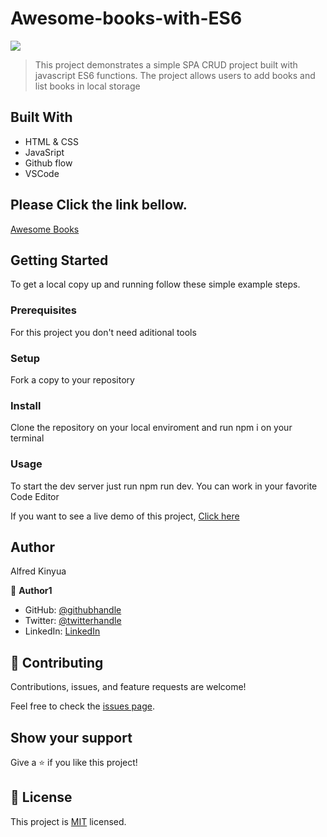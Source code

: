 # Awesome-books-with-ES6
![](https://img.shields.io/badge/Microverse-blueviolet)

> This project demonstrates a simple SPA CRUD project built with javascript ES6 functions. The project allows users to add books and list books in local storage 

## Built With


- HTML & CSS
- JavaSript
- Github flow
- VSCode

## Please Click the link bellow.

[Awesome Books](https://cute-daifuku-9808ba.netlify.app/) 

## Getting Started

To get a local copy up and running follow these simple example steps.

### Prerequisites
For this project you don't need aditional tools

### Setup
Fork a copy to your repository

### Install
Clone the repository on your local enviroment and run npm i on your terminal

### Usage
To start the dev server just run npm run dev. You can work in your favorite Code Editor


If you want to see a live demo of this project, [Click here](https://cute-daifuku-9808ba.netlify.app/) 


## Author
Alfred Kinyua

👤 **Author1**

- GitHub: [@githubhandle](https://github.com/Alfred-Kinyua/)
- Twitter: [@twitterhandle](@alfkinyua)
- LinkedIn: [LinkedIn](https://www.linkedin.com/in/alfred-kinyua/)


## 🤝 Contributing

Contributions, issues, and feature requests are welcome!

Feel free to check the [issues page](https://github.com/Alfred-KInyua/Mobile-portfolio./issues).

## Show your support

Give a ⭐️ if you like this project!


## 📝 License

This project is [MIT](./MIT.md) licensed.
